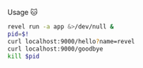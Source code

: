 Usage 🐱
```bash
revel run -a app &>/dev/null &
pid=$!
curl localhost:9000/hello?name=revel
curl localhost:9000/goodbye
kill $pid
```
